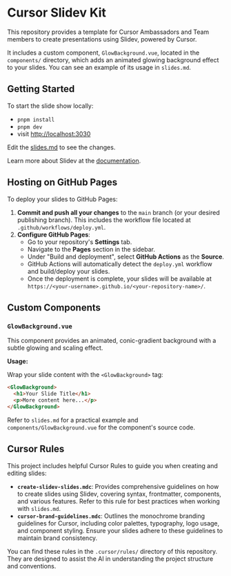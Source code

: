 # Cursor Slidev Kit

This repository provides a template for Cursor Ambassadors and Team members to create presentations using Slidev, powered by Cursor.

It includes a custom component, `GlowBackground.vue`, located in the `components/` directory, which adds an animated glowing background effect to your slides. You can see an example of its usage in `slides.md`.

## Getting Started

To start the slide show locally:

- `pnpm install`
- `pnpm dev`
- visit <http://localhost:3030>

Edit the [slides.md](./slides.md) to see the changes.

Learn more about Slidev at the [documentation](https://sli.dev/).

## Hosting on GitHub Pages

To deploy your slides to GitHub Pages:

1.  **Commit and push all your changes** to the `main` branch (or your desired publishing branch). This includes the workflow file located at `.github/workflows/deploy.yml`.
2.  **Configure GitHub Pages**:
    *   Go to your repository's **Settings** tab.
    *   Navigate to the **Pages** section in the sidebar.
    *   Under "Build and deployment", select **GitHub Actions** as the **Source**.
    *   GitHub Actions will automatically detect the `deploy.yml` workflow and build/deploy your slides.
    *   Once the deployment is complete, your slides will be available at `https://<your-username>.github.io/<your-repository-name>/`.

## Custom Components

### `GlowBackground.vue`

This component provides an animated, conic-gradient background with a subtle glowing and scaling effect.

**Usage:**

Wrap your slide content with the `<GlowBackground>` tag:

```html
<GlowBackground>
  <h1>Your Slide Title</h1>
  <p>More content here...</p>
</GlowBackground>
```

Refer to `slides.md` for a practical example and `components/GlowBackground.vue` for the component's source code.

## Cursor Rules

This project includes helpful Cursor Rules to guide you when creating and editing slides:

-   **`create-slidev-slides.mdc`**: Provides comprehensive guidelines on how to create slides using Slidev, covering syntax, frontmatter, components, and various features. Refer to this rule for best practices when working with `slides.md`.
-   **`cursor-brand-guidelines.mdc`**: Outlines the monochrome branding guidelines for Cursor, including color palettes, typography, logo usage, and component styling. Ensure your slides adhere to these guidelines to maintain brand consistency.

You can find these rules in the `.cursor/rules/` directory of this repository. They are designed to assist the AI in understanding the project structure and conventions.
